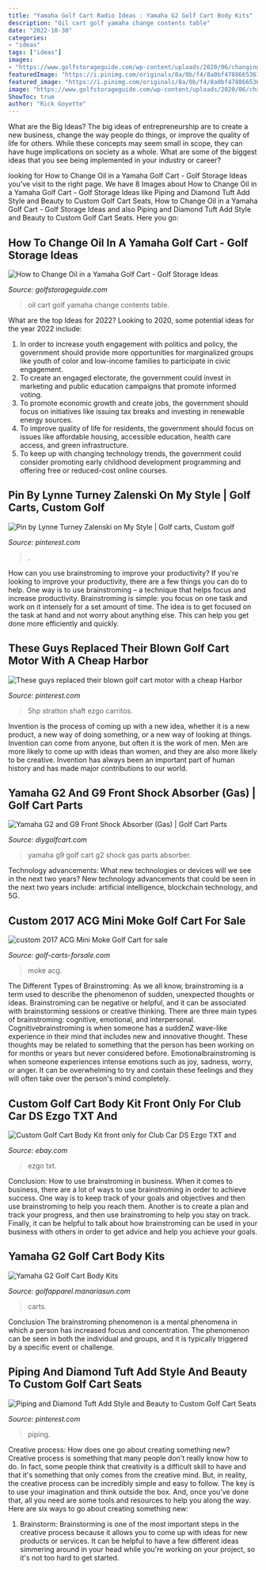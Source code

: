 ```yaml
---
title: "Yamaha Golf Cart Radio Ideas : Yamaha G2 Golf Cart Body Kits"
description: "Oil cart golf yamaha change contents table"
date: "2022-10-30"
categories:
- "ideas"
tags: ["ideas"]
images:
- "https://www.golfstorageguide.com/wp-content/uploads/2020/06/changing-oil-in-yamaha-golf-cart.jpg"
featuredImage: "https://i.pinimg.com/originals/8a/0b/f4/8a0bf478866536116d0bff320f2c9f52.jpg"
featured_image: "https://i.pinimg.com/originals/8a/0b/f4/8a0bf478866536116d0bff320f2c9f52.jpg"
image: "https://www.golfstorageguide.com/wp-content/uploads/2020/06/changing-oil-in-yamaha-golf-cart.jpg"
ShowToc: true
author: "Rick Goyette"
---
```



What are the Big Ideas?
The big ideas of entrepreneurship are to create a new business, change the way people do things, or improve the quality of life for others. While these concepts may seem small in scope, they can have huge implications on society as a whole. What are some of the biggest ideas that you see being implemented in your industry or career?

	

		
looking for How to Change Oil in a Yamaha Golf Cart - Golf Storage Ideas you've visit to the right page. We have 8 Images about How to Change Oil in a Yamaha Golf Cart - Golf Storage Ideas like Piping and Diamond Tuft Add Style and Beauty to Custom Golf Cart Seats, How to Change Oil in a Yamaha Golf Cart - Golf Storage Ideas and also Piping and Diamond Tuft Add Style and Beauty to Custom Golf Cart Seats. Here you go:
		
    
## How To Change Oil In A Yamaha Golf Cart - Golf Storage Ideas

<img loading=lazy src="https://www.golfstorageguide.com/wp-content/uploads/2020/06/changing-oil-in-yamaha-golf-cart.jpg" onerror="this.onerror=null;this.src='https://tse4.mm.bing.net/th?id=OIP.SN8olosbsWq8Vrk6g8xlugHaE9&amp;pid=15.1';" alt="How to Change Oil in a Yamaha Golf Cart - Golf Storage Ideas">

_Source: golfstorageguide.com_

>oil cart golf yamaha change contents table. 

	

What are the top Ideas for 2022?
Looking to 2020, some potential ideas for the year 2022 include: 
1) In order to increase youth engagement with politics and policy, the government should provide more opportunities for marginalized groups like youth of color and low-income families to participate in civic engagement. 
2) To create an engaged electorate, the government could invest in marketing and public education campaigns that promote informed voting. 
3) To promote economic growth and create jobs, the government should focus on initiatives like issuing tax breaks and investing in renewable energy sources. 
4) To improve quality of life for residents, the government should focus on issues like affordable housing, accessible education, health care access, and green infrastructure. 
5) To keep up with changing technology trends, the government could consider promoting early childhood development programming and offering free or reduced-cost online courses.

    
## Pin By Lynne Turney Zalenski On My Style | Golf Carts, Custom Golf

<img loading=lazy src="https://i.pinimg.com/originals/f0/84/ba/f084bad7c150e8020c8517083b80910a.jpg" onerror="this.onerror=null;this.src='https://tse4.mm.bing.net/th?id=OIP.Oru1oGCsV2BZgaBWboLzyQHaEh&amp;pid=15.1';" alt="Pin by Lynne Turney Zalenski on My Style | Golf carts, Custom golf">

_Source: pinterest.com_

>. 

	

How can you use brainstroming to improve your productivity?
If you're looking to improve your productivity, there are a few things you can do to help. One way is to use brainstroming – a technique that helps focus and increase productivity. Brainstroming is simple: you focus on one task and work on it intensely for a set amount of time. The idea is to get focused on the task at hand and not worry about anything else. This can help you get done more efficiently and quickly.

    
## These Guys Replaced Their Blown Golf Cart Motor With A Cheap Harbor

<img loading=lazy src="https://i.pinimg.com/474x/46/2e/8c/462e8cd78591d3d31ff6ea91fbf1abcf--golf-cart-ideas-golf-carts.jpg" onerror="this.onerror=null;this.src='https://tse2.mm.bing.net/th?id=OIP.QjNb-zSQlycezLu4rN1t-wAAAA&amp;pid=15.1';" alt="These guys replaced their blown golf cart motor with a cheap Harbor">

_Source: pinterest.com_

>5hp stratton shaft ezgo carritos. 

	

Invention is the process of coming up with a new idea, whether it is a new product, a new way of doing something, or a new way of looking at things. Invention can come from anyone, but often it is the work of men. Men are more likely to come up with ideas than women, and they are also more likely to be creative. Invention has always been an important part of human history and has made major contributions to our world.

    
## Yamaha G2 And G9 Front Shock Absorber (Gas) | Golf Cart Parts

<img loading=lazy src="https://cdn11.bigcommerce.com/s-7vr3j/products/10202/images/27204/G1-3016_Box__00290.1544118533.700.700.jpg?c=2" onerror="this.onerror=null;this.src='https://tse3.mm.bing.net/th?id=OIP.RHofVTVOR6iLXprhpLJkJQHaDy&amp;pid=15.1';" alt="Yamaha G2 and G9 Front Shock Absorber (Gas) | Golf Cart Parts">

_Source: diygolfcart.com_

>yamaha g9 golf cart g2 shock gas parts absorber. 

	

Technology advancements: What new technologies or devices will we see in the next two years?
New technology advancements that could be seen in the next two years include: artificial intelligence, blockchain technology, and 5G.

    
## Custom 2017 ACG Mini Moke Golf Cart For Sale

<img loading=lazy src="https://ik.imagekit.io/pgytpztzo/wp-content/golf-carts-forsale.com/2019/09/custom-2017-acg-mini-moke-golf-cart-for-sale-2019-09-15-1.jpg" onerror="this.onerror=null;this.src='https://tse2.mm.bing.net/th?id=OIP.11g6Rnjqzi4cc34LPVoeAQHaFj&amp;pid=15.1';" alt="custom 2017 ACG Mini Moke Golf Cart for sale">

_Source: golf-carts-forsale.com_

>moke acg. 

	

The Different Types of Brainstroming:
As we all know, brainstroming is a term used to describe the phenomenon of sudden, unexpected thoughts or ideas. Brainstroming can be negative or helpful, and it can be associated with brainstorming sessions or creative thinking. There are three main types of brainstroming: cognitive, emotional, and interpersonal. 
Cognitivebrainstroming is when someone has a suddenZ wave-like experience in their mind that includes new and innovative thought. These thoughts may be related to something that the person has been working on for months or years but never considered before. Emotionalbrainstroming is when someone experiences intense emotions such as joy, sadness, worry, or anger. It can be overwhelming to try and contain these feelings and they will often take over the person's mind completely.

    
## Custom Golf Cart Body Kit Front Only For Club Car DS Ezgo TXT And

<img loading=lazy src="http://i.ebayimg.com/images/i/201599386558-0-1/s-l1000.jpg" onerror="this.onerror=null;this.src='https://tse3.mm.bing.net/th?id=OIP.mrW3cSBZ_NWpfc9lRAW0YwHaJ4&amp;pid=15.1';" alt="Custom Golf Cart Body Kit front only for Club Car DS Ezgo TXT and">

_Source: ebay.com_

>ezgo txt. 

	

Conclusion: How to use brainstroming in business.
When it comes to business, there are a lot of ways to use brainstroming in order to achieve success. One way is to keep track of your goals and objectives and then use brainstroming to help you reach them. Another is to create a plan and track your progress, and then use brainstroming to help you stay on track. Finally, it can be helpful to talk about how brainstroming can be used in your business with others in order to get advice and help you achieve your goals.

    
## Yamaha G2 Golf Cart Body Kits

<img loading=lazy src="https://i.pinimg.com/originals/8a/0b/f4/8a0bf478866536116d0bff320f2c9f52.jpg" onerror="this.onerror=null;this.src='https://tse3.mm.bing.net/th?id=OIP.o7OFT9hcKt8EanIB1zRHEAHaFj&amp;pid=15.1';" alt="Yamaha G2 Golf Cart Body Kits">

_Source: golfapparel.manariasun.com_

>carts. 

	

Conclusion
The brainstroming phenomenon is a mental phenomena in which a person has increased focus and concentration. The phenomenon can be seen in both the individual and groups, and it is typically triggered by a specific event or challenge.

    
## Piping And Diamond Tuft Add Style And Beauty To Custom Golf Cart Seats

<img loading=lazy src="https://i.pinimg.com/736x/9c/8d/15/9c8d15ee880c4610deeed19f7f34ca3c.jpg" onerror="this.onerror=null;this.src='https://tse4.mm.bing.net/th?id=OIP.snMmDm2cOWm3nqedTic4bAHaHa&amp;pid=15.1';" alt="Piping and Diamond Tuft Add Style and Beauty to Custom Golf Cart Seats">

_Source: pinterest.com_

>piping. 

	

Creative process: How does one go about creating something new?
Creative process is something that many people don't really know how to do. In fact, some people think that creativity is a difficult skill to have and that it's something that only comes from the creative mind. But, in reality, the creative process can be incredibly simple and easy to follow. The key is to use your imagination and think outside the box. And, once you've done that, all you need are some tools and resources to help you along the way. Here are six ways to go about creating something new: 
1) Brainstorm: Brainstorming is one of the most important steps in the creative process because it allows you to come up with ideas for new products or services. It can be helpful to have a few different ideas simmering around in your head while you're working on your project, so it's not too hard to get started.

